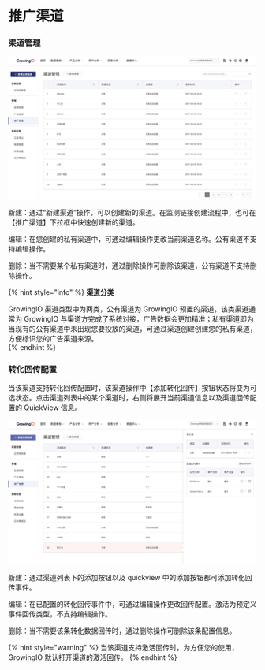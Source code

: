 # 推广渠道

### 渠道管理

![](../../.gitbook/assets/image%20%28328%29.png)

新建：通过“新建渠道”操作，可以创建新的渠道。在监测链接创建流程中，也可在【推广渠道】下拉框中快速创建新的渠道。

编辑：在您创建的私有渠道中，可通过编辑操作更改当前渠道名称。公有渠道不支持编辑操作。

删除：当不需要某个私有渠道时，通过删除操作可删除该渠道，公有渠道不支持删除操作。

{% hint style="info" %}
**渠道分类**

GrowingIO 渠道类型中为两类，公有渠道为 GrowingIO 预置的渠道，该类渠道通常为 GrowingIO 与渠道方完成了系统对接，广告数据会更加精准；私有渠道即为当现有的公有渠道中未出现您要投放的渠道，可通过渠道创建创建您的私有渠道，方便标识您的广告渠道来源。  
{% endhint %}

### 转化回传配置

当该渠道支持转化回传配置时，该渠道操作中【添加转化回传】按钮状态将变为可选状态。点击渠道列表中的某个渠道时，右侧将展开当前渠道信息以及渠道回传配置的 QuickView 信息。

![](../../.gitbook/assets/image%20%288%29.png)

新建：通过渠道列表下的添加按钮以及 quickview 中的添加按钮都可添加转化回传事件。

编辑：在已配置的转化回传事件中，可通过编辑操作更改回传配置。激活为预定义事件回传类型，不支持编辑操作。

删除：当不需要该条转化数据回传时，通过删除操作可删除该条配置信息。

{% hint style="warning" %}
当该渠道支持激活回传时，为方便您的使用， GrowingIO 默认打开渠道的激活回传。
{% endhint %}

  


